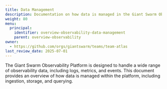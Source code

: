```yaml
---
title: Data Management
description: Documentation on how data is managed in the Giant Swarm Observability Platform.
weight: 80
menu:
  principal:
    identifier: overview-observability-data-management
    parent: overview-observability
owner:
  - https://github.com/orgs/giantswarm/teams/team-atlas
last_review_date: 2025-07-01
---
```


The Giant Swarm Observability Platform is designed to handle a wide range of observability data, including logs, metrics, and events. This document provides an overview of how data is managed within the platform, including ingestion, storage, and querying.
